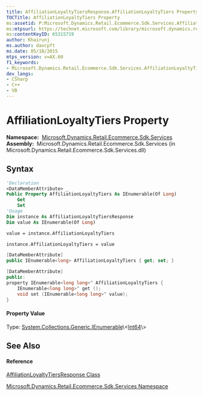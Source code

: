 ```yaml
---
title: AffiliationLoyaltyTiersResponse.AffiliationLoyaltyTiers Property  (Microsoft.Dynamics.Retail.Ecommerce.Sdk.Services)
TOCTitle: AffiliationLoyaltyTiers Property
ms:assetid: P:Microsoft.Dynamics.Retail.Ecommerce.Sdk.Services.AffiliationLoyaltyTiersResponse.AffiliationLoyaltyTiers
ms:mtpsurl: https://technet.microsoft.com/library/microsoft.dynamics.retail.ecommerce.sdk.services.affiliationloyaltytiersresponse.affiliationloyaltytiers(v=AX.60)
ms:contentKeyID: 65315719
author: Khairunj
ms.author: daxcpft
ms.date: 05/18/2015
mtps_version: v=AX.60
f1_keywords:
- Microsoft.Dynamics.Retail.Ecommerce.Sdk.Services.AffiliationLoyaltyTiersResponse.AffiliationLoyaltyTiers
dev_langs:
- CSharp
- C++
- VB
---
```


# AffiliationLoyaltyTiers Property

**Namespace:**  [Microsoft.Dynamics.Retail.Ecommerce.Sdk.Services](microsoft-dynamics-retail-ecommerce-sdk-services-namespace.md)  
**Assembly:**  Microsoft.Dynamics.Retail.Ecommerce.Sdk.Services (in Microsoft.Dynamics.Retail.Ecommerce.Sdk.Services.dll)

## Syntax

``` vb
'Declaration
<DataMemberAttribute> _
Public Property AffiliationLoyaltyTiers As IEnumerable(Of Long)
    Get
    Set
'Usage
Dim instance As AffiliationLoyaltyTiersResponse
Dim value As IEnumerable(Of Long)

value = instance.AffiliationLoyaltyTiers

instance.AffiliationLoyaltyTiers = value
```

``` csharp
[DataMemberAttribute]
public IEnumerable<long> AffiliationLoyaltyTiers { get; set; }
```

``` c++
[DataMemberAttribute]
public:
property IEnumerable<long long>^ AffiliationLoyaltyTiers {
    IEnumerable<long long>^ get ();
    void set (IEnumerable<long long>^ value);
}
```

#### Property Value

Type: [System.Collections.Generic.IEnumerable](https://technet.microsoft.com/library/9eekhta0\(v=ax.60\))\<[Int64](https://technet.microsoft.com/library/6yy583ek\(v=ax.60\))\>  

## See Also

#### Reference

[AffiliationLoyaltyTiersResponse Class](affiliationloyaltytiersresponse-class-microsoft-dynamics-retail-ecommerce-sdk-services.md)

[Microsoft.Dynamics.Retail.Ecommerce.Sdk.Services Namespace](microsoft-dynamics-retail-ecommerce-sdk-services-namespace.md)

